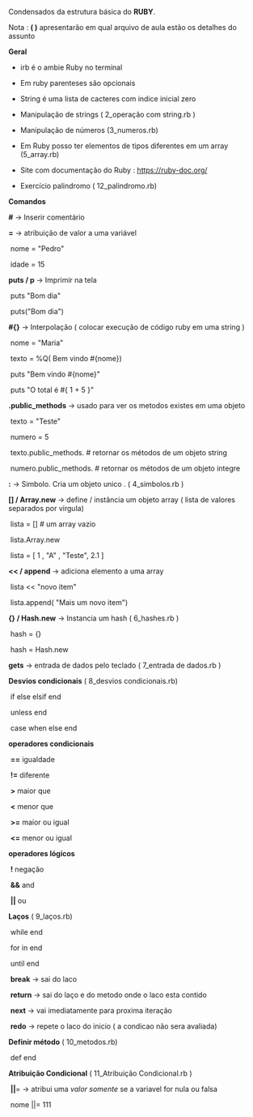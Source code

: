 Condensados da estrutura básica do **RUBY**.

Nota : **( )** apresentarão em qual arquivo de aula  estão os detalhes do assunto 



**Geral** 

- irb é o ambie Ruby no terminal

- Em ruby parenteses são opcionais 

- String é uma lista de cacteres com indice inicial zero

- Manipulação de strings  ( 2_operação com string.rb )

- Manipulação de números (3_numeros.rb)

- Em Ruby posso ter elementos de tipos diferentes em um array (5_array.rb)

- Site com documentação do Ruby :   https://ruby-doc.org/

- Exercício palindromo ( 12_palindromo.rb)

  

**Comandos** 

**#**  -> Inserir comentário

**=**  -> atribuição de valor a uma variável

​	nome = "Pedro" 

​	idade = 15

**puts / p** -> Imprimir na tela

​	puts "Bom dia" 

​	puts("Bom dia")

**#{}**  -> Interpolação ( colocar execução de código ruby em uma string )

​	nome = "Maria" 

​	texto = %Q( Bem vindo #{nome}) 

​	puts "Bem vindo #{nome}"

​	puts "O total é #{ 1 + 5 }"

**.public_methods** -> usado para ver os metodos existes em uma objeto 

​	texto = "Teste"

​	numero = 5

​	texto.public_methods. # retornar os métodos de um objeto string

​	numero.public_methods. # retornar os métodos de um objeto integre



**:**  -> Simbolo. Cria um objeto unico . ( 4_simbolos.rb )



**[]  /  Array.new**  -> define / instância um objeto array ( lista de valores separados por virgula)

​	lista = []   # um array vazio

​	lista.Array.new

​	lista = [ 1 , "A" , "Teste", 2.1 ]

**<< / append**  -> adiciona elemento a uma array

​	lista << "novo item"

​	lista.append( "Mais um novo item")



**{} / Hash.new**  -> Instancia um hash ( 6_hashes.rb )

​	hash = {}

​	hash = Hash.new



**gets** -> entrada de dados pelo teclado ( 7_entrada de dados.rb )

**Desvios condicionais** ( 8_desvios condicionais.rb)

​	if else elsif end

​	unless end

​	case when else end

**operadores condicionais** 

​	**==**  igualdade

​	**!=**  diferente

​	**\>**  maior que 

​	**\<** menor que

​	**\>=** maior ou igual

​	**<=** menor ou igual



**operadores lógicos**

​	**!** negação

​	**&&** and

​	**||** ou



**Laços** ( 9_laços.rb)

​	while end

​	for in end

​	until end

​	**break**   -> sai do laco

​	**return**  -> sai do laço e do metodo onde o laco esta contido

​	**next**    -> vai imediatamente para proxima iteração

​	**redo**    -> repete o laco do inicio ( a condicao não sera avaliada)



**Definir método** ( 10_metodos.rb)

​	def end



**Atribuição Condicional** ( 11_Atribuição Condicional.rb )

​	**\||**=  -> atribui uma *valor somente* se a variavel for nula ou falsa

​	nome ||= 111



